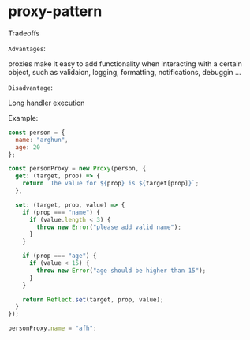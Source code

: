 # proxy-pattern

Tradeoffs

`Advantages`: 

  proxies make it easy to add functionality when interacting with a certain object, such as validaion, logging, formatting, notifications, debuggin ...
  

`Disadvantage`:

  Long handler execution


Example: 


```js
const person = {
  name: "arghun",
  age: 20
};

const personProxy = new Proxy(person, {
  get: (target, prop) => {
    return `The value for ${prop} is ${target[prop]}`;
  },

  set: (target, prop, value) => {
    if (prop === "name") {
      if (value.length < 3) {
        throw new Error("please add valid name");
      }
    }

    if (prop === "age") {
      if (value < 15) {
        throw new Error("age should be higher than 15");
      }
    }

    return Reflect.set(target, prop, value);
  }
});

personProxy.name = "afh";
```
